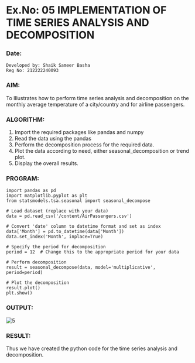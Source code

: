 # Ex.No: 05  IMPLEMENTATION OF TIME SERIES ANALYSIS AND DECOMPOSITION
### Date: 
```
Developed by: Shaik Sameer Basha
Reg No: 212222240093
```


### AIM:
To Illustrates how to perform time series analysis and decomposition on the monthly average temperature of a city/country and for airline passengers.

### ALGORITHM:
1. Import the required packages like pandas and numpy
2. Read the data using the pandas
3. Perform the decomposition process for the required data.
4. Plot the data according to need, either seasonal_decomposition or trend plot.
5. Display the overall results.

### PROGRAM:
```
import pandas as pd
import matplotlib.pyplot as plt
from statsmodels.tsa.seasonal import seasonal_decompose

# Load dataset (replace with your data)
data = pd.read_csv('/content/AirPassengers.csv')

# Convert 'date' column to datetime format and set as index
data['Month'] = pd.to_datetime(data['Month'])
data.set_index('Month', inplace=True)

# Specify the period for decomposition
period = 12  # Change this to the appropriate period for your data

# Perform decomposition
result = seasonal_decompose(data, model='multiplicative', period=period)

# Plot the decomposition
result.plot()
plt.show()
```

### OUTPUT:
![5](https://github.com/shaikSameerbasha5404/TSA_EXP5/assets/118707756/147d9397-c271-4ccc-908b-c9c46c714489)

### RESULT:
Thus we have created the python code for the time series analysis and decomposition.
